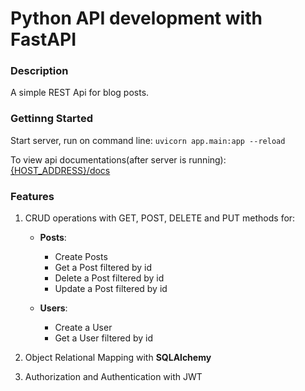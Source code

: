 # Python API development with FastAPI

### Description
A simple REST Api for blog posts.

### Gettinng Started
Start server, run on command line: 
`uvicorn app.main:app --reload`

To view api documentations(after server is running): [{HOST_ADDRESS}/docs](http://localhost:8000/docs)

### Features

1. CRUD operations with GET, POST, DELETE and PUT methods for:

   - **Posts**:
     - Create Posts
     - Get a Post filtered by id
     - Delete a Post filtered by id
     - Update a Post filtered by id

   - **Users**:
     - Create a User
     - Get a User filtered by id

2. Object Relational Mapping with **SQLAlchemy**

3. Authorization and Authentication with JWT